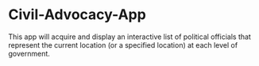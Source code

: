 # Civil-Advocacy-App
This app will acquire and display an interactive list of political officials that represent the current location (or a specified location) at each level of government.
